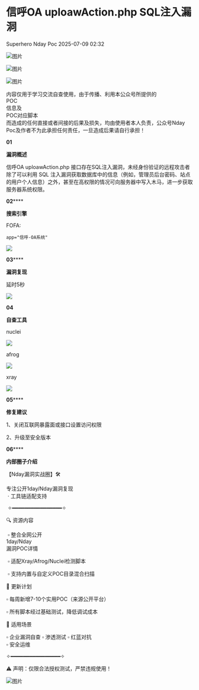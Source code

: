 #  信呼OA uploawAction.php SQL注入漏洞  
Superhero  Nday Poc   2025-07-09 02:32  
  
![图片](https://mmbiz.qpic.cn/mmbiz_png/Melo944GVOJECe5vg2C5YWgpyo1D5bCkYN4sZibCVo6EFo0N9b7Kib4I4N6j6Y10tynLOdgov9ibUmaNwW5yeoCbQ/640?wx_fmt=other&from=appmsg&wxfrom=5&wx_lazy=1&wx_co=1&tp=webp "")  
  
![图片](https://mmbiz.qpic.cn/mmbiz_png/Melo944GVOJECe5vg2C5YWgpyo1D5bCkhic5lbbPcpxTLtLccZ04WhwDotW7g2b3zBgZeS5uvFH4dxf0tj0Rutw/640?wx_fmt=other&from=appmsg&wxfrom=5&wx_lazy=1&wx_co=1&tp=webp "")  
  
![图片](https://mmbiz.qpic.cn/mmbiz_png/Melo944GVOJECe5vg2C5YWgpyo1D5bCk524CiapZejYicic1Hf8LPt8qR893A3IP38J3NMmskDZjyqNkShewpibEfA/640?wx_fmt=other&from=appmsg&wxfrom=5&wx_lazy=1&wx_co=1&tp=webp "")  
  
内容仅用于学习交流自查使用，由于传播、利用本公众号所提供的  
POC  
信息及  
POC对应脚本  
而造成的任何直接或者间接的后果及损失，均由使用者本人负责，公众号Nday Poc及作者不为此承担任何责任，一旦造成后果请自行承担！  
  
  
**01**  
  
**漏洞概述**  
  
  
信呼OA uploawAction.php 接口存在SQL注入漏洞，未经身份验证的远程攻击者除了可以利用 SQL 注入漏洞获取数据库中的信息（例如，管理员后台密码、站点的用户个人信息）之外，甚至在高权限的情况可向服务器中写入木马，进一步获取服务器系统权限。  
  
**02******  
  
**搜索引擎**  
  
  
FOFA:  
```
app="信呼-OA系统"
```  
  
![](https://mmbiz.qpic.cn/sz_mmbiz_png/wnJTy44dqwLJNGic1zib33kic8nRYia3UuvvekUhtm03iclEeibULBicRbM8zAvnA6n2bD9zWibl6mhQib5dhjiaMYtbqNxg/640?wx_fmt=png&from=appmsg "")  
  
  
**03******  
  
**漏洞复现**  
  
延时5秒  
  
![](https://mmbiz.qpic.cn/sz_mmbiz_png/wnJTy44dqwLJNGic1zib33kic8nRYia3Uuvvq79r5UF99fPEJ7GHficiavuTTzJHjTxTXiaic3BIbTPJBojgeHVOnUWVhQ/640?wx_fmt=png&from=appmsg "")  
  
  
**04**  
  
**自查工具**  
  
  
nuclei  
  
![](https://mmbiz.qpic.cn/sz_mmbiz_png/wnJTy44dqwLJNGic1zib33kic8nRYia3UuvvOH8XkB6jg411nYQMvuB4wBWXs6yVHM2ia8redsAEIAWGBrDchFpWZAg/640?wx_fmt=png&from=appmsg "")  
  
afrog  
  
![](https://mmbiz.qpic.cn/sz_mmbiz_png/wnJTy44dqwLJNGic1zib33kic8nRYia3UuvveuylwA8hnY5yKWprh3J5H5duTZtaXu8jsmic6olicl89CGdjqWw9Ugdw/640?wx_fmt=png&from=appmsg "")  
  
xray  
  
![](https://mmbiz.qpic.cn/sz_mmbiz_png/wnJTy44dqwLJNGic1zib33kic8nRYia3UuvvnSWwU3DVml2nP8SO5tJl0CoDu81p0R4FbjIsvd4hMDEh5m02gxAczw/640?wx_fmt=png&from=appmsg "")  
  
  
**05******  
  
**修复建议**  
  
  
1、关闭互联网暴露面或接口设置访问权限  
  
2、升级至安全版本  
  
  
**06******  
  
**内部圈子介绍**  
  
  
【Nday漏洞实战圈】🛠️   
  
专注公开1day/Nday漏洞复现  
 · 工具链适配支持  
  
 ✧━━━━━━━━━━━━━━━━✧   
  
🔍 资源内容  
  
 ▫️ 整合全网公开  
1day/Nday  
漏洞POC详情  
  
 ▫️ 适配Xray/Afrog/Nuclei检测脚本  
  
 ▫️ 支持内置与自定义POC目录混合扫描   
  
🔄 更新计划   
  
▫️ 每周新增7-10个实用POC（来源公开平台）   
  
▫️ 所有脚本经过基础测试，降低调试成本   
  
🎯 适用场景   
  
▫️ 企业漏洞自查 ▫️ 渗透测试 ▫️ 红蓝对抗   
▫️ 安全运维  
  
✧━━━━━━━━━━━━━━━━✧   
  
⚠️ 声明：仅限合法授权测试，严禁违规使用！  
  
![图片](https://mmbiz.qpic.cn/sz_mmbiz_png/wnJTy44dqwJ4b8icH7cEfBYFI6EYX7RyBSzNFicGmpE20oLZUCGDfULroSviaOibwqQ1fqU58gpmCqybrpAqzDbhxw/640?wx_fmt=png&from=appmsg&watermark=1&wxfrom=5&wx_lazy=1&tp=webp "")  
  
  
